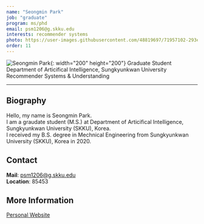 ```yaml
---
name: "Seongmin Park"
job: "graduate"
program: ms/phd
email: psm1206@g.skku.edu
interests: recommender systems
photo: https://user-images.githubusercontent.com/48819697/71957102-293e7700-3230-11ea-9c32-52f6c356a740.jpg
order: 11
---
```


<!-- Post name should be this form: name.md
        For example, Gildong Hong.md -->

<!-- Fill the contents where --Fill-- exists -->
<!-- The example is in '_authors/Jongwuk Lee.md' or '_authors/Jiwoo Kim.md'>

<!-- For 'name' front matter, follow this format: Gildong Hong -->
<!-- For 'job' front matter, choose the one of these: professor / graduate / undergraduate / alumni -->
<!-- For 'description' front matter, write down your email address and areas of interests.
        Email address is nessecary for graduate students.
        Follow this format: example@skku.edu / Computer Science -->

![Seongmin Park](https://user-images.githubusercontent.com/48819697/71957102-293e7700-3230-11ea-9c32-52f6c356a740.jpg){: width="200" height="200"}
Graduate Student<br>
Department of Articifical Intelligence, Sungkyunkwan University<br>
Recommender Systems & Understanding

<!-- If you have a photo, then write that url in (). Photo can be anything with 200x200 size. -->
<!-- Fill the position, institution/department, interests
        For example, Graduate Student<br>Department of Software, Sungkyunkwan University<br>Recommender Systems, Natural Language Processing, Neuroimaging Analysis and Understanding -->

<hr>

## Biography
Hello, my name is Seongmin Park. <br>
I am a graudate student (M.S.) at Department of Articifical Intelligence, Sungkyunkwan University (SKKU), Korea. <br>
I received my B.S. degree in Mechnical Engineering from Sungkyunkwan University (SKKU), Korea in 2020.
<!-- Write your own biography contents. -->

## Contact
**Mail**: psm1206@g.skku.edu <!-- Write your own email address -->
<br>
**Location**: 85453 <!-- 85453 or your location address -->

## More Information
[Personal Website](https://github.com/psm1206)
